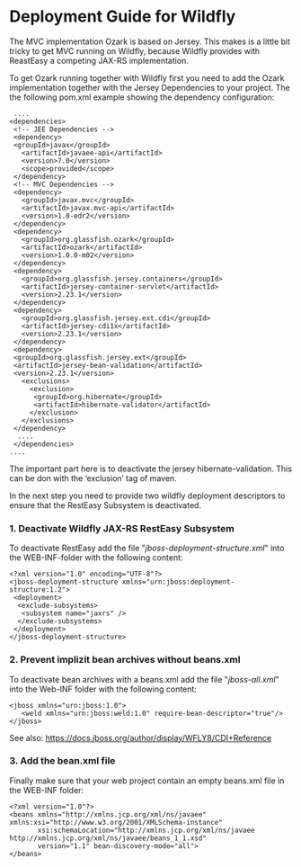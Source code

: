 # Deployment Guide for Wildfly

The MVC implementation Ozark is based on Jersey. This makes is a little bit tricky to get MVC running on Wildfly, because Wildfly provides with ReastEasy a competing JAX-RS implementation. 

To get Ozark running together with Wildfly first you need to add the Ozark implementation together with the Jersey Dependencies to your project. The the following pom.xml example showing the dependency configuration:

	 ....
	<dependencies>
	 <!-- JEE Dependencies -->
	 <dependency>
	 <groupId>javax</groupId>
	   <artifactId>javaee-api</artifactId>
	   <version>7.0</version>
	   <scope>provided</scope>
	 </dependency>
	 <!-- MVC Dependencies -->
	 <dependency>
	   <groupId>javax.mvc</groupId>
	   <artifactId>javax.mvc-api</artifactId>
	   <version>1.0-edr2</version>
	 </dependency>
	 <dependency>
	   <groupId>org.glassfish.ozark</groupId>
	   <artifactId>ozark</artifactId>
	   <version>1.0.0-m02</version>
	 </dependency>
	 <dependency>
	   <groupId>org.glassfish.jersey.containers</groupId>
	   <artifactId>jersey-container-servlet</artifactId>
	   <version>2.23.1</version>
	 </dependency>
	 <dependency>
	   <groupId>org.glassfish.jersey.ext.cdi</groupId>
	   <artifactId>jersey-cdi1x</artifactId>
	   <version>2.23.1</version>
	 </dependency>
	 <dependency>
	 <groupId>org.glassfish.jersey.ext</groupId>
	 <artifactId>jersey-bean-validation</artifactId>
	 <version>2.23.1</version>
	   <exclusions>
	     <exclusion>
	      <groupId>org.hibernate</groupId>
	      <artifactId>hibernate-validator</artifactId>
	     </exclusion>
	   </exclusions>
	 </dependency>
	  ....
	 </dependencies>
	....

The important part here is to deactivate the jersey hibernate-validation. This can be don with the ‘exclusion’ tag of maven.

In the next step you need to provide two wildfly deployment descriptors to ensure that the RestEasy Subsystem is deactivated.

### 1. Deactivate Wildfly JAX-RS RestEasy Subsystem
To deactivate RestEasy add the file "*jboss-deployment-structure.xml*" into the WEB-INF-folder with the following content:

	<?xml version="1.0" encoding="UTF-8"?> 
	<jboss-deployment-structure xmlns="urn:jboss:deployment-structure:1.2"> 
	 <deployment> 
	  <exclude-subsystems> 
	   <subsystem name="jaxrs" /> 
	  </exclude-subsystems> 
	 </deployment> 
	</jboss-deployment-structure>

### 2. Prevent implizit bean archives without beans.xml
To deactivate bean archives with a beans.xml add the file "*jboss-all.xml*" into the Web-INF folder with the following content:

	<jboss xmlns="urn:jboss:1.0"> 
	   <weld xmlns="urn:jboss:weld:1.0" require-bean-descriptor="true"/> 
	</jboss>

See also: https://docs.jboss.org/author/display/WFLY8/CDI+Reference

### 3. Add the bean.xml file
Finally make sure that your web project contain an empty beans.xml file in the WEB-INF folder:

	<?xml version="1.0"?>
	<beans xmlns="http://xmlns.jcp.org/xml/ns/javaee" xmlns:xsi="http://www.w3.org/2001/XMLSchema-instance"
	       xsi:schemaLocation="http://xmlns.jcp.org/xml/ns/javaee http://xmlns.jcp.org/xml/ns/javaee/beans_1_1.xsd"
	       version="1.1" bean-discovery-mode="all">
	</beans>



